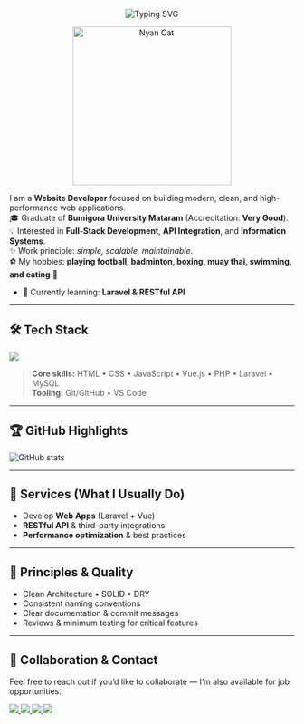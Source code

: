 <!-- Header & Banner -->
<p align="center">
  <img src="https://readme-typing-svg.demolab.com?font=Inter&weight=700&size=28&pause=1000&center=true&vCenter=true&width=800&lines=Hello%2C+Thank+You+For+Visiting+My+Profile;My+Name+Is+Ngurah" alt="Typing SVG" />
</p>
<p align="center">
  <img src="https://gist.githubusercontent.com/brudnak/aba00c9a1c92d226f68e8ad8ba1e0a40/raw/nyan-cat.gif" width="280" alt="Nyan Cat" />
</p>

I am a **Website Developer** focused on building modern, clean, and high-performance web applications.  
🎓 Graduate of **Bumigora University Mataram** (Accreditation: **Very Good**).  
💡 Interested in **Full-Stack Development**, **API Integration**, and **Information Systems**.  
✨ Work principle: *simple, scalable, maintainable*.  
⚽ My hobbies: **playing football, badminton, boxing, muay thai, swimming, and eating** 🍜

- 🌱 Currently learning: **Laravel & RESTful API**  

---

## 🛠️ Tech Stack
<p>
  <img src="https://skillicons.dev/icons?i=html,css,js,bootstrap,vue,php,laravel,git,mysql,vscode" />
</p>

> **Core skills:** HTML • CSS • JavaScript • Vue.js • PHP • Laravel • MySQL  
> **Tooling:** Git/GitHub • VS Code

---

## 🏆 GitHub Highlights
![GitHub stats](https://github-readme-stats.vercel.app/api?username=gstngurah&show_icons=true&theme=radical&cache_seconds=86400)

---

## 💼 Services (What I Usually Do)
- Develop **Web Apps** (Laravel + Vue)  
- **RESTful API** & third-party integrations   
- **Performance optimization** & best practices  

---

## 📐 Principles & Quality

- Clean Architecture • SOLID • DRY  
- Consistent naming conventions  
- Clear documentation & commit messages  
- Reviews & minimum testing for critical features  

---

## 🤝 Collaboration & Contact
Feel free to reach out if you’d like to collaborate — I’m also available for job opportunities.

<p>
  <a href="mailto:ngurah647@gmail.com">
    <img src="https://img.shields.io/badge/Gmail-D14836?style=for-the-badge&logo=gmail&logoColor=white" />
  </a>
  <a href="https://www.instagram.com/ngurah.27">
    <img src="https://img.shields.io/badge/Instagram-E4405F?style=for-the-badge&logo=instagram&logoColor=white" />
  </a>
  <a href="https://www.tiktok.com/@croissantcheez">
    <img src="https://img.shields.io/badge/TikTok-000000?style=for-the-badge&logo=tiktok&logoColor=white" />
  </a>
  <a href="https://www.linkedin.com/in/i-gusti-ngurah-putra-pratama-9bb41b2b0?utm_source=share_via&utm_content=profile&utm_medium=member_android">
    <img src="https://img.shields.io/badge/LinkedIn-0077B5?style=for-the-badge&logo=linkedin&logoColor=white" />
  </a>
</p>


